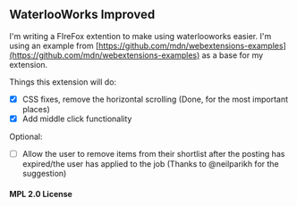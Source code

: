 ## WaterlooWorks Improved

I'm writing a FIreFox extention to make using waterlooworks easier. I'm using an example from [https://github.com/mdn/webextensions-examples](https://github.com/mdn/webextensions-examples) as a base for my extension.

Things this extension will do:
 - [x] CSS fixes, remove the horizontal scrolling (Done, for the most important places)
 - [x] Add middle click functionality

Optional:
 - [ ] Allow the user to remove items from their shortlist after the posting has expired/the user has applied to the job (Thanks to @neilparikh for the suggestion)


#### MPL 2.0 License
